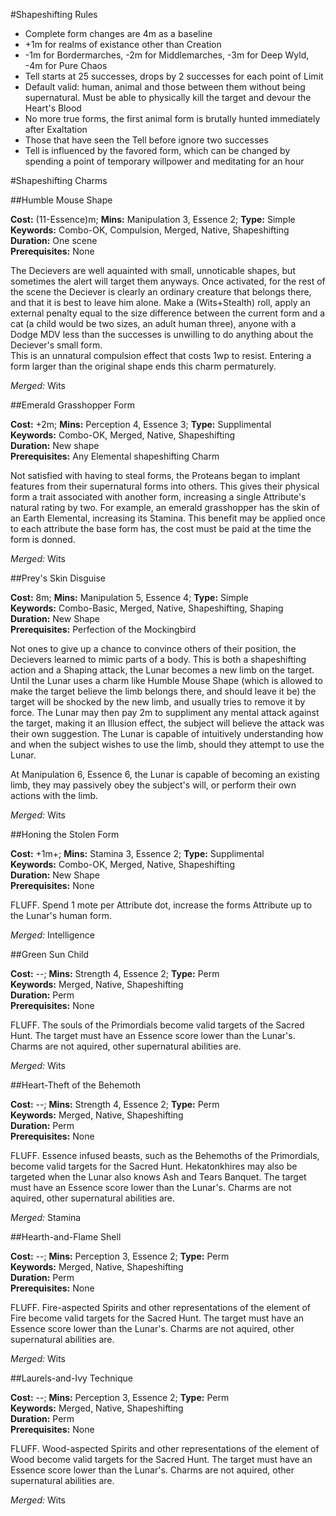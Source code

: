 #Shapeshifting Rules

 * Complete form changes are 4m as a baseline
 * +1m for realms of existance other than Creation
 * -1m for Bordermarches, -2m for Middlemarches, -3m for Deep Wyld, -4m for Pure Chaos
 * Tell starts at 25 successes, drops by 2 successes for each point of Limit
 * Default valid: human, animal and those between them without being supernatural.
Must be able to physically kill the target and devour the Heart's Blood
 * No more true forms, the first animal form is brutally hunted immediately
after Exaltation
 * Those that have seen the Tell before ignore two successes
 * Tell is influenced by the favored form, which can be changed by spending a point of
temporary willpower and meditating for an hour

#Shapeshifting Charms

##Humble Mouse Shape

**Cost:** (11-Essence)m; **Mins:** Manipulation 3, Essence 2; **Type:** Simple<br />
**Keywords:** Combo-OK, Compulsion, Merged, Native, Shapeshifting<br />
**Duration:** One scene<br />
**Prerequisites:** None

The Decievers are well aquainted with small, unnoticable shapes, but sometimes the alert will target them anyways.
Once activated, for the rest of the scene the Deciever is clearly an ordinary creature that belongs there, and that it is best to leave him alone.
Make a (Wits+Stealth) roll, apply an external penalty equal to the size difference between the current form and a cat (a child would be two sizes, an adult human three), anyone with a Dodge MDV less than the successes is unwilling to do anything about the Deciever's small form.  
This is an unnatural compulsion effect that costs 1wp to resist.
Entering a form larger than the original shape ends this charm permaturely.

*Merged:* Wits

##Emerald Grasshopper Form

**Cost:** +2m; **Mins:** Perception 4, Essence 3; **Type:** Supplimental<br />
**Keywords:** Combo-OK, Merged, Native, Shapeshifting<br />
**Duration:** New shape<br />
**Prerequisites:** Any Elemental shapeshifting Charm

Not satisfied with having to steal forms, the Proteans began to implant
features from their supernatural forms into others.  This gives their physical
form a trait associated with another form, increasing a single Attribute's natural
rating by two.  For example, an emerald grasshopper has the skin of an Earth
Elemental, increasing its Stamina.  This benefit may be applied once to each
attribute the base form has, the cost must be paid at the time the form is
donned.

*Merged:* Wits

##Prey's Skin Disguise

**Cost:** 8m; **Mins:** Manipulation 5, Essence 4; **Type:** Simple<br />
**Keywords:** Combo-Basic, Merged, Native, Shapeshifting, Shaping<br />
**Duration:** New Shape<br />
**Prerequisites:** Perfection of the Mockingbird

Not ones to give up a chance to convince others of their position, the
Decievers learned to mimic parts of a body.  This is both a shapeshifting
action and a Shaping attack, the Lunar becomes a new limb on the target.
Until the Lunar uses a charm like Humble Mouse Shape (which is allowed to make
the target believe the limb belongs there, and should leave it be) the target
will be shocked by the new limb, and usually tries to remove it by force.
The Lunar may then pay 2m to suppliment any mental attack against the target,
making it an Illusion effect, the subject will believe the attack was their
own suggestion.  The Lunar is capable of intuitively understanding how and when
the subject wishes to use the limb, should they attempt to use the Lunar.

At Manipulation 6, Essence 6, the Lunar is capable of becoming an existing
limb, they may passively obey the subject's will, or perform their own actions
with the limb.

*Merged:* Wits

##Honing the Stolen Form

**Cost:** +1m+; **Mins:** Stamina 3, Essence 2; **Type:** Supplimental<br />
**Keywords:** Combo-OK, Merged, Native, Shapeshifting<br />
**Duration:** New Shape<br />
**Prerequisites:** None

FLUFF.  Spend 1 mote per Attribute dot, increase the forms Attribute up to
the Lunar's human form.

*Merged:* Intelligence

##Green Sun Child

**Cost:** --; **Mins:** Strength 4, Essence 2; **Type:** Perm<br />
**Keywords:** Merged, Native, Shapeshifting<br />
**Duration:** Perm<br />
**Prerequisites:** None

FLUFF.  The souls of the Primordials become valid targets of the Sacred Hunt.
The target must have an Essence score lower than the Lunar's.
Charms are not aquired, other supernatural abilities are.

*Merged:* Wits

##Heart-Theft of the Behemoth

**Cost:** --; **Mins:** Strength 4, Essence 2; **Type:** Perm<br />
**Keywords:** Merged, Native, Shapeshifting<br />
**Duration:** Perm<br />
**Prerequisites:** None

FLUFF.  Essence infused beasts, such as the Behemoths of the Primordials, become valid targets for the Sacred Hunt.
Hekatonkhires may also be targeted when the Lunar also knows Ash and Tears Banquet.
The target must have an Essence score lower than the Lunar's.
Charms are not aquired, other supernatural abilities are.

*Merged:* Stamina

##Hearth-and-Flame Shell

**Cost:** --; **Mins:** Perception 3, Essence 2; **Type:** Perm<br />
**Keywords:** Merged, Native, Shapeshifting<br />
**Duration:** Perm<br />
**Prerequisites:** None

FLUFF.  Fire-aspected Spirits and other representations of the element of Fire become valid targets for the Sacred Hunt.
The target must have an Essence score lower than the Lunar's.
Charms are not aquired, other supernatural abilities are.

*Merged:* Wits

##Laurels-and-Ivy Technique

**Cost:** --; **Mins:** Perception 3, Essence 2; **Type:** Perm<br />
**Keywords:** Merged, Native, Shapeshifting<br />
**Duration:** Perm<br />
**Prerequisites:** None

FLUFF.  Wood-aspected Spirits and other representations of the element of Wood become valid targets for the Sacred Hunt.
The target must have an Essence score lower than the Lunar's.
Charms are not aquired, other supernatural abilities are.

*Merged:* Wits
